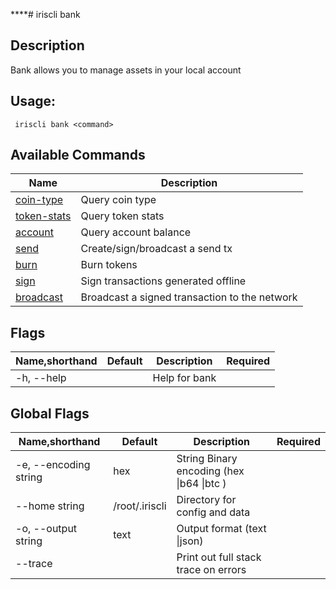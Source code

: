 ****# iriscli bank

## Description

Bank allows you to manage assets in your local account 

## Usage:

```
 iriscli bank <command>
```


## Available Commands

| Name      | Description                         |
| --------- | ----------------------------------- |
| [coin-type](coin-type.md) | Query coin type                     |
| [token-stats](token-stats.md) | Query token stats     |
| [account](account.md)   | Query account balance               |
| [send](send.md)      | Create/sign/broadcast a send tx           |
| [burn](burn.md)     | Burn tokens |
| [sign](sign.md)     | Sign transactions generated offline |
| [broadcast](broadcast.md)|Broadcast a signed transaction to the network|

## Flags

| Name,shorthand | Default | Description   | Required |
| -------------- | ------- | ------------- | -------- |
| -h, --help     |         | Help for bank |          |

## Global Flags

| Name,shorthand        | Default        | Description                                 | Required |
| --------------------- | -------------- | ------------------------------------------- | -------- |
| -e, --encoding string | hex            | String   Binary encoding (hex \|b64 \|btc ) |          |
| --home string         | /root/.iriscli | Directory for config and data               |          |
| -o, --output string   | text           | Output format (text \|json)                 |          |
| --trace               |                | Print out full stack trace on errors        |          |
